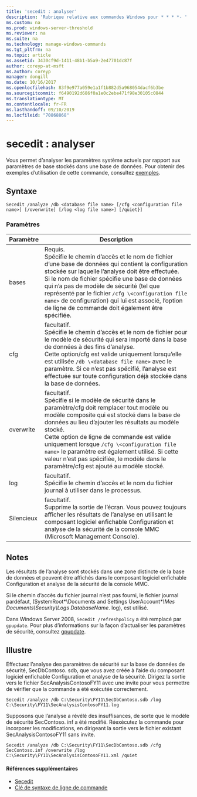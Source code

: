 ```yaml
---
title: 'secedit : analyser'
description: 'Rubrique relative aux commandes Windows pour * * * *- '
ms.custom: na
ms.prod: windows-server-threshold
ms.reviewer: na
ms.suite: na
ms.technology: manage-windows-commands
ms.tgt_pltfrm: na
ms.topic: article
ms.assetid: 3430cf9d-1411-48b1-b5a9-2e47701dc87f
author: coreyp-at-msft
ms.author: coreyp
manager: dongill
ms.date: 10/16/2017
ms.openlocfilehash: 83f9e977a059e1a1f1b882d5a968054dacf6b3be
ms.sourcegitcommit: f6490192d686f0a1e0c2ebe471f98e30105c0844
ms.translationtype: MT
ms.contentlocale: fr-FR
ms.lasthandoff: 09/10/2019
ms.locfileid: "70868868"
---
```

# <a name="seceditanalyze"></a>secedit : analyser



Vous permet d’analyser les paramètres système actuels par rapport aux paramètres de base stockés dans une base de données. Pour obtenir des exemples d’utilisation de cette commande, consultez [exemples](#BKMK_Examples).

## <a name="syntax"></a>Syntaxe

```
Secedit /analyze /db <database file name> [/cfg <configuration file name>] [/overwrite] [/log <log file name>] [/quiet}]
```

### <a name="parameters"></a>Paramètres

|Paramètre|Description|
|---------|-----------|
|bases|Requis.</br>Spécifie le chemin d’accès et le nom de fichier d’une base de données qui contient la configuration stockée sur laquelle l’analyse doit être effectuée.</br>Si le nom de fichier spécifie une base de données qui n’a pas de modèle de sécurité (tel que représenté par le fichier `/cfg \<configuration file name>` de configuration) qui lui est associé, l’option de ligne de commande doit également être spécifiée.|
|cfg|facultatif.</br>Spécifie le chemin d’accès et le nom de fichier pour le modèle de sécurité qui sera importé dans la base de données à des fins d’analyse.</br>Cette option/cfg est valide uniquement lorsqu’elle est utilisée `/db \<database file name>` avec le paramètre. Si ce n’est pas spécifié, l’analyse est effectuée sur toute configuration déjà stockée dans la base de données.|
|overwrite|facultatif.</br>Spécifie si le modèle de sécurité dans le paramètre/cfg doit remplacer tout modèle ou modèle composite qui est stocké dans la base de données au lieu d’ajouter les résultats au modèle stocké.</br>Cette option de ligne de commande est valide uniquement lorsque `/cfg \<configuration file name>` le paramètre est également utilisé. Si cette valeur n’est pas spécifiée, le modèle dans le paramètre/cfg est ajouté au modèle stocké.|
|log|facultatif.</br>Spécifie le chemin d’accès et le nom du fichier journal à utiliser dans le processus.|
|Silencieux|facultatif.</br>Supprime la sortie de l’écran. Vous pouvez toujours afficher les résultats de l’analyse en utilisant le composant logiciel enfichable Configuration et analyse de la sécurité de la console MMC (Microsoft Management Console).|

## <a name="remarks"></a>Notes

Les résultats de l’analyse sont stockés dans une zone distincte de la base de données et peuvent être affichés dans le composant logiciel enfichable Configuration et analyse de la sécurité de la console MMC.

Si le chemin d’accès du fichier journal n’est pas fourni, le fichier journal pardéfaut, (SystemRoot\*\Documents and Settings UserAccount<em>\*\Mes Documents\Security\Logs DatabaseName</em>. log), est utilisé.

Dans Windows Server 2008, `Secedit /refreshpolicy` a été remplacé par `gpupdate`. Pour plus d’informations sur la façon d’actualiser les paramètres de sécurité, consultez [gpupdate](gpupdate.md).

## <a name="BKMK_Examples"></a>Illustre

Effectuez l’analyse des paramètres de sécurité sur la base de données de sécurité, SecDbContoso. sdb, que vous avez créée à l’aide du composant logiciel enfichable Configuration et analyse de la sécurité. Dirigez la sortie vers le fichier SecAnalysisContosoFY11 avec une invite pour vous permettre de vérifier que la commande a été exécutée correctement.
```
Secedit /analyze /db C:\Security\FY11\SecDbContoso.sdb /log C:\Security\FY11\SecAnalysisContosoFY11.log
```
Supposons que l’analyse a révélé des insuffisances, de sorte que le modèle de sécurité SecContoso. inf a été modifié. Réexécutez la commande pour incorporer les modifications, en dirigeant la sortie vers le fichier existant SecAnalysisContosoFY11 sans invite.
```
Secedit /analyze /db C:\Security\FY11\SecDbContoso.sdb /cfg SecContoso.inf /overwrite /log C:\Security\FY11\SecAnalysisContosoFY11.xml /quiet
```

#### <a name="additional-references"></a>Références supplémentaires

-   [Secedit](secedit.md)
-   [Clé de syntaxe de ligne de commande](command-line-syntax-key.md)